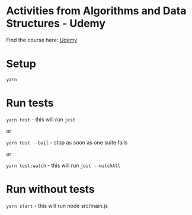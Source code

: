 # Activities from Algorithms and Data Structures - Udemy

Find the course here: <a rel="license" href="https://www.udemy.com/course/js-algorithms-and-data-structures-masterclass/">Udemy</a>

# Setup

`yarn`

# Run tests

`yarn test` - this will run `jest`
 
or

`yarn test --bail` - stop as soon as one suite fails

or

`yarn test:watch` - this will run `jest --watchAll`

# Run without tests

`yarn start` - this will run node src/main.js

